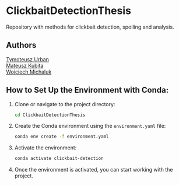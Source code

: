 # ClickbaitDetectionThesis
Repository with methods for clickbait detection, spoiling and analysis.

## Authors
[Tymoteusz Urban](https://github.com/tymsoncyferki)<br>
[Mateusz Kubita](https://github.com/matkubita)<br>
[Wojciech Michaluk](https://github.com/wojo501)

## How to Set Up the Environment with Conda:
1. Clone or navigate to the project directory:
    ```bash
    cd ClickbaitDetectionThesis
    ```

2. Create the Conda environment using the `environment.yaml` file:
    ```bash
    conda env create -f environment.yaml
    ```

3. Activate the environment:
    ```bash
    conda activate clickbait-detection
    ```

4. Once the environment is activated, you can start working with the project.
